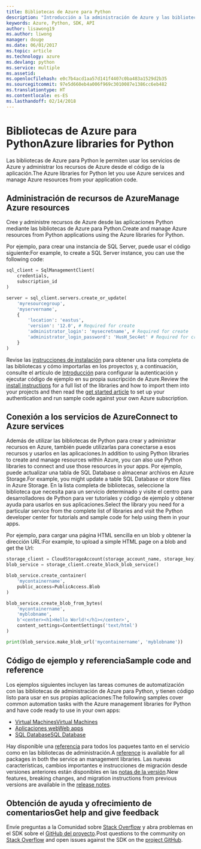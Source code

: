 ```yaml
---
title: Bibliotecas de Azure para Python
description: "Introducción a la administración de Azure y las bibliotecas de servicios para Python"
keywords: Azure, Python, SDK, API
author: lisawong19
ms.author: liwong
manager: douge
ms.date: 06/01/2017
ms.topic: article
ms.technology: azure
ms.devlang: python
ms.service: multiple
ms.assetid: 
ms.openlocfilehash: e0c7b4acd1aa57d141f4407c0ba483a1529d2b35
ms.sourcegitcommit: 97e5d660eb4a006f969c3010087e1386cc6eb482
ms.translationtype: HT
ms.contentlocale: es-ES
ms.lasthandoff: 02/14/2018
---
```

# <a name="azure-libraries-for-python"></a><span data-ttu-id="3a0f5-104">Bibliotecas de Azure para Python</span><span class="sxs-lookup"><span data-stu-id="3a0f5-104">Azure libraries for Python</span></span>

<span data-ttu-id="3a0f5-105">Las bibliotecas de Azure para Python le permiten usar los servicios de Azure y administrar los recursos de Azure desde el código de la aplicación.</span><span class="sxs-lookup"><span data-stu-id="3a0f5-105">The Azure libraries for Python let you use Azure services and manage Azure resources from your application code.</span></span> 

## <a name="manage-azure-resources"></a><span data-ttu-id="3a0f5-106">Administración de recursos de Azure</span><span class="sxs-lookup"><span data-stu-id="3a0f5-106">Manage Azure resources</span></span>

<span data-ttu-id="3a0f5-107">Cree y administre recursos de Azure desde las aplicaciones Python mediante las bibliotecas de Azure para Python.</span><span class="sxs-lookup"><span data-stu-id="3a0f5-107">Create and manage Azure resources from Python applications using the Azure libraries for Python.</span></span>

<span data-ttu-id="3a0f5-108">Por ejemplo, para crear una instancia de SQL Server, puede usar el código siguiente:</span><span class="sxs-lookup"><span data-stu-id="3a0f5-108">For example, to create a SQL Server instance, you can use the following code:</span></span>

```python
sql_client = SqlManagementClient(
    credentials,
    subscription_id
)

server = sql_client.servers.create_or_update(
    'myresourcegroup',
    'myservername',
    {
        'location': 'eastus',
        'version': '12.0', # Required for create
        'administrator_login': 'mysecretname', # Required for create
        'administrator_login_password': 'HusH_Sec4et' # Required for create
    }
)
```

<span data-ttu-id="3a0f5-109">Revise las [instrucciones de instalación](/azure/python-how-to-install) para obtener una lista completa de las bibliotecas y cómo importarlas en los proyectos y, a continuación, consulte el artículo de [Introducción](python-sdk-azure-get-started.yml) para configurar la autenticación y ejecutar código de ejemplo en su propia suscripción de Azure.</span><span class="sxs-lookup"><span data-stu-id="3a0f5-109">Review the [install instructions](/azure/python-how-to-install) for a full list of the libraries and how to import them into your projects and then read the [get started article](python-sdk-azure-get-started.yml) to set up your authentication and run sample code against your own Azure subscription.</span></span>

## <a name="connect-to-azure-services"></a><span data-ttu-id="3a0f5-110">Conexión a los servicios de Azure</span><span class="sxs-lookup"><span data-stu-id="3a0f5-110">Connect to Azure services</span></span>

<span data-ttu-id="3a0f5-111">Además de utilizar las bibliotecas de Python para crear y administrar recursos en Azure, también puede utilizarlas para conectarse a esos recursos y usarlos en las aplicaciones.</span><span class="sxs-lookup"><span data-stu-id="3a0f5-111">In addition to using Python libraries to create and manage resources within Azure, you can also use Python libraries to connect and use those resources in your apps.</span></span> <span data-ttu-id="3a0f5-112">Por ejemplo, puede actualizar una tabla de SQL Database o almacenar archivos en Azure Storage.</span><span class="sxs-lookup"><span data-stu-id="3a0f5-112">For example, you might update a table SQL Database or store files in Azure Storage.</span></span> <span data-ttu-id="3a0f5-113">En la lista completa de bibliotecas, seleccione la biblioteca que necesita para un servicio determinado y visite el centro para desarrolladores de Python para ver tutoriales y código de ejemplo y obtener ayuda para usarlos en sus aplicaciones.</span><span class="sxs-lookup"><span data-stu-id="3a0f5-113">Select the library you need for a particular service from the complete list of libraries and visit the Python developer center for tutorials and sample code for help using them in your apps.</span></span>

<span data-ttu-id="3a0f5-114">Por ejemplo, para cargar una página HTML sencilla en un blob y obtener la dirección URL:</span><span class="sxs-lookup"><span data-stu-id="3a0f5-114">For example, to upload a simple HTML page on a blob and get the Url:</span></span>

```python
storage_client = CloudStorageAccount(storage_account_name, storage_key)
blob_service = storage_client.create_block_blob_service()

blob_service.create_container(
    'mycontainername',
    public_access=PublicAccess.Blob
)

blob_service.create_blob_from_bytes(
    'mycontainername',
    'myblobname',
    b'<center><h1>Hello World!</h1></center>',
    content_settings=ContentSettings('text/html')
)

print(blob_service.make_blob_url('mycontainername', 'myblobname'))
```

## <a name="sample-code-and-reference"></a><span data-ttu-id="3a0f5-115">Código de ejemplo y referencia</span><span class="sxs-lookup"><span data-stu-id="3a0f5-115">Sample code and reference</span></span>
<span data-ttu-id="3a0f5-116">Los ejemplos siguientes incluyen las tareas comunes de automatización con las bibliotecas de administración de Azure para Python, y tienen código listo para usar en sus propias aplicaciones:</span><span class="sxs-lookup"><span data-stu-id="3a0f5-116">The following samples cover common automation tasks with the Azure management libraries for Python and have code ready to use in your own apps:</span></span>
- [<span data-ttu-id="3a0f5-117">Virtual Machines</span><span class="sxs-lookup"><span data-stu-id="3a0f5-117">Virtual Machines</span></span>](python-sdk-azure-virtual-machine-samples.md)
- [<span data-ttu-id="3a0f5-118">Aplicaciones web</span><span class="sxs-lookup"><span data-stu-id="3a0f5-118">Web apps</span></span>](python-sdk-azure-web-apps-samples.md)
- [<span data-ttu-id="3a0f5-119">SQL Database</span><span class="sxs-lookup"><span data-stu-id="3a0f5-119">SQL Database</span></span>](python-sdk-azure-sql-database-samples.md)

<span data-ttu-id="3a0f5-120">Hay disponible una [referencia](/python/api/overview/azure) para todos los paquetes tanto en el servicio como en las bibliotecas de administración.</span><span class="sxs-lookup"><span data-stu-id="3a0f5-120">A [reference](/python/api/overview/azure) is available for all packages in both the service an management libraries.</span></span> <span data-ttu-id="3a0f5-121">Las nuevas características, cambios importantes e instrucciones de migración desde versiones anteriores están disponibles en las [notas de la versión](python-sdk-azure-release-notes.md).</span><span class="sxs-lookup"><span data-stu-id="3a0f5-121">New features, breaking changes, and migration instructions from previous versions are available in the [release notes](python-sdk-azure-release-notes.md).</span></span> 

## <a name="get-help-and-give-feedback"></a><span data-ttu-id="3a0f5-122">Obtención de ayuda y ofrecimiento de comentarios</span><span class="sxs-lookup"><span data-stu-id="3a0f5-122">Get help and give feedback</span></span>

<span data-ttu-id="3a0f5-123">Envíe preguntas a la Comunidad sobre [Stack Overflow](http://stackoverflow.com/questions/tagged/azure-sdk-python) y abra problemas en el SDK sobre el [GitHub del proyecto](https://github.com/Azure/azure-sdk-for-python).</span><span class="sxs-lookup"><span data-stu-id="3a0f5-123">Post questions to the community on [Stack Overflow](http://stackoverflow.com/questions/tagged/azure-sdk-python) and open issues against the SDK on the [project GitHub](https://github.com/Azure/azure-sdk-for-python).</span></span>

